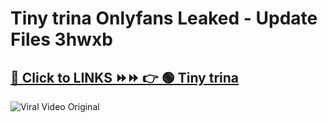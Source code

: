 
 # Tiny trina Onlyfans Leaked - Update Files 3hwxb

## <h2><a href="https://clipsfans.com/Tiny_trina&ref=git">🔗 Click to LINKS ⏩⏩ 👉 🟢 Tiny trina </a></h2>

<a href="https://clipsfans.com/Tiny_trina&ref=git" rel="nofollow" data-target="animated-image.originalLink"><img src="https://i.ibb.co.com/xMMVF88/686577567.gif" alt="Viral Video Original" style="max-width: 100%; display: inline-block;" data-target="animated-image.originalImage"></a>

